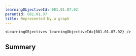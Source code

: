```yaml
---
learningObjectiveId: 081.01.07.02
parentId: 081.01.07
title: Represented by a graph
---
```


```tsx eval
<LearningOBjectives learningObjectiveId={081.01.07.02} />
```

## Summary
